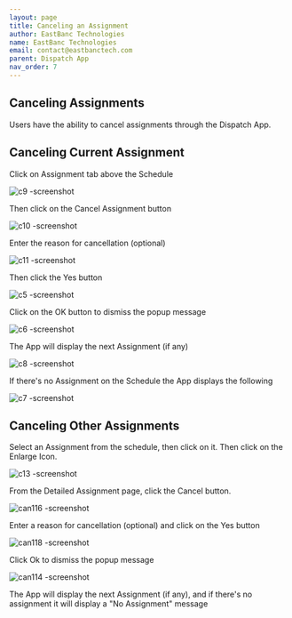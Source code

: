 ```yaml
---
layout: page
title: Canceling an Assignment
author: EastBanc Technologies
name: EastBanc Technologies
email: contact@eastbanctech.com
parent: Dispatch App
nav_order: 7
---
```


<section id="canceling-assignments" markdown="1">

# Canceling Assignments

Users have the ability to cancel assignments through the Dispatch App.

<section id="canceling-current-assignment" markdown="1">

## Canceling Current Assignment

Click on Assignment tab above the Schedule

![c9 -screenshot](../images/dispatch-app/da-cancelling/canceling-current-assignment1.png)

Then click on the Cancel Assignment button

![c10 -screenshot](../images/dispatch-app/da-cancelling/canceling-current-assignment2.png)

Enter the reason for cancellation (optional)

![c11 -screenshot](../images/dispatch-app/da-cancelling/canceling-current-assignment3.png)

Then click the Yes button

![c5 -screenshot](../images/dispatch-app/da-cancelling/canceling-current-assignment5.png)

Click on the OK button to dismiss the popup message

![c6 -screenshot](../images/dispatch-app/da-cancelling/canceling-current-assignment6.png)

The App will display the next Assignment (if any)

![c8 -screenshot](../images/dispatch-app/da-cancelling/canceling-current-assignment7.png)

If there's no Assignment on the Schedule the App displays the following

![c7 -screenshot](../images/dispatch-app/da-cancelling/canceling-current-assignment8.png)
</section>

<section id="canceling-other-assignments" markdown="1">

## Canceling Other Assignments
Select an Assignment from the schedule, then click on it. Then click on the Enlarge Icon.

![c13 -screenshot](../images/dispatch-app/da-cancelling/canceling-other-assignments1.png)

From the Detailed Assignment page, click the Cancel button.

![can116 -screenshot](../images/dispatch-app/da-cancelling/canceling-other-assignments2.png)

Enter a reason for cancellation (optional) and click on the Yes button

![can118 -screenshot](../images/dispatch-app/da-cancelling/canceling-other-assignments3.png)

Click Ok to dismiss the popup message

![can114 -screenshot](../images/dispatch-app/da-cancelling/canceling-other-assignments4.png)

The App will display the next Assignment (if any), and if there's no assignment it will display a "No Assignment" message

</section>
</section>




